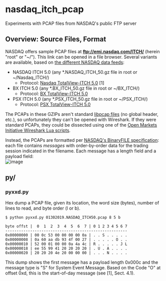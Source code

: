 # nasdaq_itch_pcap
Experiments with PCAP files from NASDAQ's public FTP server 

## Overview: Source Files, Format 
NASDAQ offers sample PCAP files at **ftp://emi.nasdaq.com/ITCH/** (herein "root" or "~/"). This link can be opened in a file browser. Several variants are available, based on [the different NASDAQ data feeds](https://nasdaqtrader.com/Trader.aspx?id=dpspecs): 
- NASDAQ ITCH 5.0 (any *.NASDAQ_ITCH_50.gz file in root or ~/Nasdaq_ITCH/)
  - Protocol: [Nasdaq TotalView-ITCH 5.0](https://nasdaqtrader.com/content/technicalsupport/specifications/dataproducts/NQTVITCHSpecification.pdf) [1]
- BX ITCH 5.0 (any *.BX_ITCH_50.gz file in root or ~/BX_ITCH/)
  - Protocol: [BX TotalView-ITCH 5.0](https://nasdaqtrader.com/content/technicalsupport/specifications/dataproducts/BXTVITCHSpecification.pdf)
- PSX ITCH 5.0 (any *.PSX_ITCH_50.gz file in root or ~/PSX_ITCH/)
  - Protocol: [PSX TotalView-ITCH 5.0](https://nasdaqtrader.com/content/technicalsupport/specifications/dataproducts/PSXTVITCHSpecification.pdf)


The PCAPs in these GZIPs aren't standard [libpcap files](https://gitlab.com/wireshark/wireshark/-/wikis/Development/LibpcapFileFormat) (no global header, etc.), so unfortunately they can't be opened with Wireshark. If they were standard PCAPs, they could be dissected using one of the [Open Markets Initiative Wireshark Lua scripts](https://github.com/Open-Markets-Initiative/wireshark-lua).

Instead, the PCAPs are formatted per [NASDAQ's BinaryFILE specification](https://www.nasdaqtrader.com/content/technicalsupport/specifications/dataproducts/binaryfile.pdf): each file contains *messages* with order-by-order data for the trading session indicated in the filename. Each message has a length field and a payload field:<br>
![image](https://user-images.githubusercontent.com/18313961/124309418-afdbc800-db38-11eb-9302-c286c5d1c59c.png)


## py/
### pyxxd.py
Hex dump a PCAP file, given its location, the word size (bytes), number of lines to read, and byte order (l or b).

```
$ python pyxxd.py 01302019.NASDAQ_ITCH50.pcap 8 5 b
```
```
byte offst |  0  1  2  3  4  5  6  7 | 0 1 2 3 4 5 6 7
------------------------------------------------------
0x00000000 | 00 0c 53 00 00 00 00 0a | . . S . . . . .
0x00000008 | 0a 60 aa db 93 4f 00 27 | . . . . . O . .
0x00000010 | 52 00 01 00 00 0a 4a 4c | R . . . . . J L
0x00000018 | ee 55 99 41 20 20 20 20 | . U . A . . . .
0x00000020 | 20 20 20 4e 20 00 00 00 | . . . N . . . .
```

This dump shows the first message has a payload length 0x000c and the message type is "S" for System Event Message. Based on the Code "O" at offset 0xd, this is the start-of-day message (see [1], Sect. 4.1).
